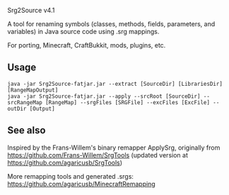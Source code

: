 Srg2Source v4.1

A tool for renaming symbols (classes, methods, fields, parameters, and variables) in Java source code using .srg mappings.

For porting, Minecraft, CraftBukkit, mods, plugins, etc.

## Usage

    java -jar Srg2Source-fatjar.jar --extract [SourceDir] [LibrariesDir] [RangeMapOutput]
    java -jar Srg2Source-fatjar.jar --apply --srcRoot [SourceDir] --srcRangeMap [RangeMap] --srgFiles [SRGFile] --excFiles [ExcFile] --outDir [Output]

## See also

Inspired by the Frans-Willem's binary remapper ApplySrg, originally from https://github.com/Frans-Willem/SrgTools (updated version at https://github.com/agaricusb/SrgTools)

More remapping tools and generated .srgs: https://github.com/agaricusb/MinecraftRemapping

